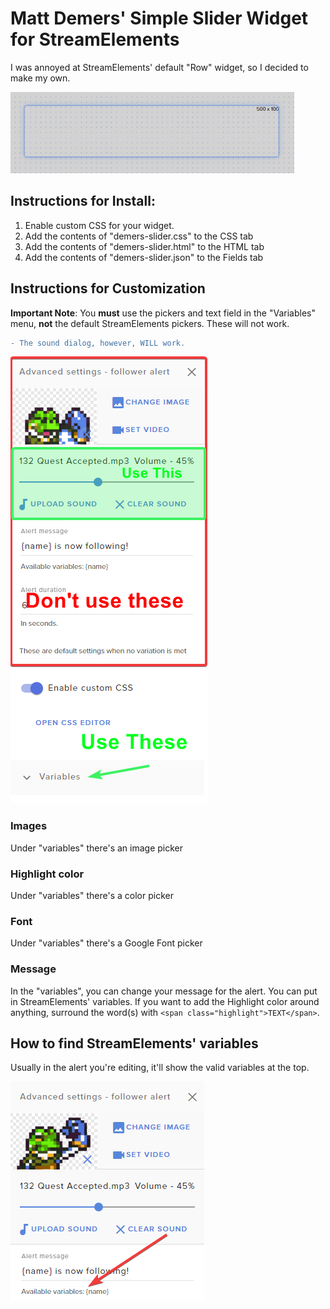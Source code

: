 # Matt Demers' Simple Slider Widget for StreamElements

I was annoyed at StreamElements' default "Row" widget, so I decided to make my own.

![Image](/demo.gif)

## Instructions for Install:

1. Enable custom CSS for your widget.
2. Add the contents of "demers-slider.css" to the CSS tab
3. Add the contents of "demers-slider.html" to the HTML tab
4. Add the contents of "demers-slider.json" to the Fields tab

## Instructions for Customization

**Important Note**: You **must** use the pickers and text field in the "Variables" menu, **not** the default StreamElements pickers. These will not work. 

```diff
- The sound dialog, however, WILL work.
```

![Image](/variables2.png)

### Images

Under "variables" there's an image picker

### Highlight color

Under "variables" there's a color picker

### Font

Under "variables" there's a Google Font picker

### Message

In the "variables", you can change your message for the alert. You can put in StreamElements' variables. If you want to add the Highlight color around anything, surround the word(s) with `<span class="highlight">TEXT</span>`.

## How to find StreamElements' variables

Usually in the alert you're editing, it'll show the valid variables at the top.

![Image](/variables.png)



